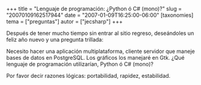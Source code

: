 +++
title = "Lenguaje de programación: ¿Python ó C# (mono)?"
slug = "20070109162517944"
date = "2007-01-09T16:25:00-06:00"
[taxonomies]
tema = ["preguntas"]
autor = ["jecsharp"]
+++

Después de tener mucho tiempo sin entrar al sitio regreso, deseándoles
un feliz año nuevo y una pregunta trillada:

Necesito hacer una aplicación multiplataforma, cliente servidor que
maneje bases de datos en PostgreSQL. Los gráficos los manejaré en Gtk.
¿Qué lenguaje de programación utilizarían, Python ó C# (mono)?

Por favor decir razones lógicas: portabilidad, rapidez, estabilidad.


